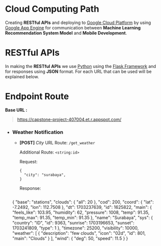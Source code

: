 # Cloud Computing Path

Creating **RESTful APIs** and deploying to [Google Cloud Platform](https://cloud.google.com)
by using [Google App Engine](https://cloud.google.com/appengine) for communication between **Machine Learning Recommendation System Model** and **Mobile Development**. 

# RESTful APIs

In making the **RESTful APIs** we use [Python](https://github.com/python) using the [Flask Framework](https://flask.palletsprojects.com/en/2.0.x/) and for responses using **JSON** format. For each URL that can be used will be explained below.

# Endpoint Route

**Base URL :**

> https://capstone-project-407004.et.r.appspot.com/
> 
- ### Weather Notification

  - **[POST]** _City_
  URL Route:
  `/get_weather`

    Additional Route: `<string:id>`

    Request:

    ```
    {
      "city": "surabaya",
    }
    ```

    Response:

    ```
   {
  "base": "stations",
  "clouds": {
    "all": 20
  },
  "cod": 200,
  "coord": {
    "lat": -7.2492,
    "lon": 112.7508
  },
  "dt": 1703237639,
  "id": 1625822,
  "main": {
    "feels_like": 103.95,
    "humidity": 62,
    "pressure": 1008,
    "temp": 91.35,
    "temp_max": 91.35,
    "temp_min": 91.35
  },
  "name": "Surabaya",
  "sys": {
    "country": "ID",
    "id": 9363,
    "sunrise": 1703196653,
    "sunset": 1703241809,
    "type": 1
  },
  "timezone": 25200,
  "visibility": 10000,
  "weather": [
    {
      "description": "few clouds",
      "icon": "02d",
      "id": 801,
      "main": "Clouds"
    }
  ],
  "wind": {
    "deg": 50,
    "speed": 11.5
  }
}

    ```
